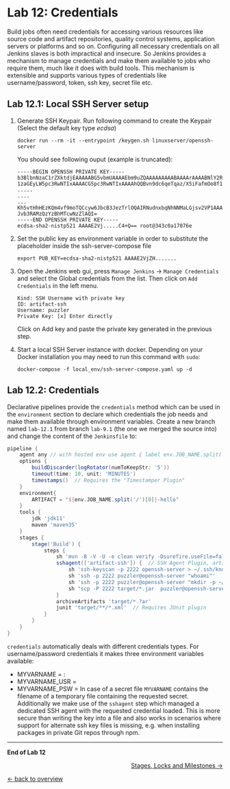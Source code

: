 Lab 12: Credentials
===================

Build jobs often need credentials for accessing various resources like source code
and artifact repositories, quality control systems, application servers or platforms
and so on. Configuring all necessary credentials on all Jenkins slaves is both impractical and insecure.
So Jenkins provides a mechanism to manage credentials and make them available to jobs
who require them, much like it does with build tools. This mechanism is extensible
and supports various types of credentials like username/password, token, ssh key, secret file etc.

Lab 12.1: Local SSH Server setup
---------------------


1. Generate SSH Keypair. Run following command to create the Keypair (Select the default key type *ecdsa*)
    ```
    docker run --rm -it --entrypoint /keygen.sh linuxserver/openssh-server
    ```
    You should see following ouput (example is truncated):
    ```
    -----BEGIN OPENSSH PRIVATE KEY-----
    b3BlbnNzaC1rZXktdjEAAAAABG5vbmUAAAAEbm9uZQAAAAAAAAABAAAArAAAABNlY2RzYS
    1zaGEyLW5pc3RwNTIxAAAACG5pc3RwNTIxAAAAhQQBvn9dc6qeTqaz/X5iFafmOo8f18++
    .....
    ....
    ...
    Kh5vtHhHEzKQm4vf9moTQCcyw6JbcB3JezTrlOQAIRNudnxbqNhNNMaLGjsv2VP1AAAAEX
    Jvb3RAMzQzYzBhMTcwNzZlAQI=
    -----END OPENSSH PRIVATE KEY-----
    ecdsa-sha2-nistp521 AAAAE2Vj.....C4+Q== root@343c0a17076e
    ```

2. Set the public key as environment variable in order to substitute the placeholder inside the ssh-server-compose file
    ```
    export PUB_KEY=ecdsa-sha2-nistp521 AAAAE2VjZH.......
    ```

3. Open the Jenkins web gui, press `Manage Jenkins` → `Manage Credentials` and select the Global credentials from the list. Then click on `Add Credentials` in the left menu. 

    ```
    Kind: SSH Username with private key
    ID: artifact-ssh
    Username: puzzler
    Private Key: [x] Enter directly
    ```
    Click on Add key and paste the private key generated in the previous step.


4. Start a local SSH Server instance with docker. Depending on your Docker installation you may need to run this command with `sudo`:

    ```
    docker-compose -f local_env/ssh-server-compose.yaml up -d
    ```

Lab 12.2: Credentials
---------------------

Declarative pipelines provide the ``credentials`` method which can be used in the ``environment``
section to declare which credentials the job needs and make them available through environment
variables. Create a new branch named ``lab-12.1`` from branch ``lab-9.1``
 (the one we merged the source into) and change the content of the ``Jenkinsfile`` to:

```groovy
pipeline {
    agent any // with hosted env use agent { label env.JOB_NAME.split('/')[0] }
    options {
        buildDiscarder(logRotator(numToKeepStr: '5'))
        timeout(time: 10, unit: 'MINUTES')
        timestamps()  // Requires the "Timestamper Plugin"
    }
    environment{
        ARTIFACT = "${env.JOB_NAME.split('/')[0]}-hello"
    }
    tools {
        jdk 'jdk11'
        maven 'maven35'
    }
    stages {
        stage('Build') {
            steps {
                sh 'mvn -B -V -U -e clean verify -Dsurefire.useFile=false  -DargLine="-Djdk.net.URLClassPath.disableClassPathURLCheck=true"'
                sshagent(['artifact-ssh']) {  // SSH Agent Plugin, artifact-ssh references the SSH credentials 
                    sh 'ssh-keyscan -p 2222 openssh-server > ~/.ssh/known_hosts'
                    sh 'ssh -p 2222 puzzler@openssh-server "whoami"'
                    sh 'ssh -p 2222 puzzler@openssh-server "mkdir -p ~/jenkins-techlab/${ARTIFACT}/1.0/"' 
                    sh "scp -P 2222 target/*.jar  puzzler@openssh-server:~/jenkins-techlab/${ARTIFACT}/1.0/"
                }
                archiveArtifacts 'target/*.?ar'
                junit 'target/**/*.xml'  // Requires JUnit plugin
            }
        }
    }
}
```

``credentials`` automatically deals with different credentials types. For username/password credentials
it makes three environment variables available:
* MYVARNAME = <username>:<password>
* MYVARNAME_USR = <username>
* MYVARNAME_PSW = <password>
In case of a secret file ``MYVARNAME`` contains the filename of a temporary file containing the requested secret.
Additionally we make use of the ``sshagent`` step which managed a dedicated SSH agent with the requested
credential loaded. This is more secure than writing the key into a file and also works in scenarios
where support for alternate ssh key files is missing, e.g. when installing packages in private Git repos through npm.

---

**End of Lab 12**

<p width="100px" align="right"><a href="13_stages_locks_milestones.md">Stages, Locks and Milestones →</a></p>

[← back to overview](../README.md)


